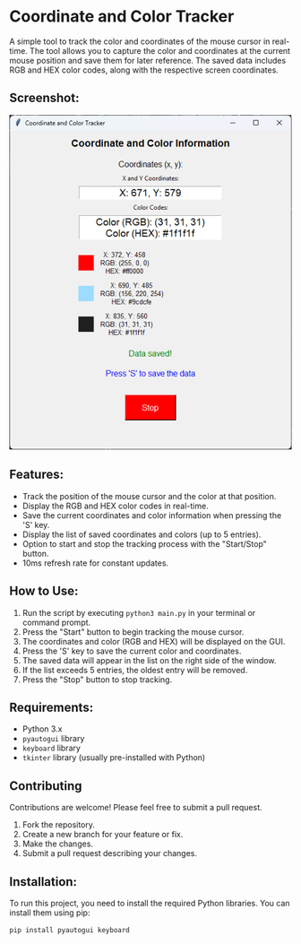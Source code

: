 # Coordinate and Color Tracker

A simple tool to track the color and coordinates of the mouse cursor in real-time. The tool allows you to capture the color and coordinates at the current mouse position and save them for later reference. The saved data includes RGB and HEX color codes, along with the respective screen coordinates.

## Screenshot:
![Screenshot of the application](screenshot.png)


## Features:
- Track the position of the mouse cursor and the color at that position.
- Display the RGB and HEX color codes in real-time.
- Save the current coordinates and color information when pressing the 'S' key.
- Display the list of saved coordinates and colors (up to 5 entries).
- Option to start and stop the tracking process with the "Start/Stop" button.
- 10ms refresh rate for constant updates.

## How to Use:
1. Run the script by executing `python3 main.py` in your terminal or command prompt.
2. Press the "Start" button to begin tracking the mouse cursor.
3. The coordinates and color (RGB and HEX) will be displayed on the GUI.
4. Press the 'S' key to save the current color and coordinates.
5. The saved data will appear in the list on the right side of the window.
6. If the list exceeds 5 entries, the oldest entry will be removed.
7. Press the "Stop" button to stop tracking.

## Requirements:
- Python 3.x
- `pyautogui` library
- `keyboard` library
- `tkinter` library (usually pre-installed with Python)
  
## Contributing

Contributions are welcome! Please feel free to submit a pull request. 

1. Fork the repository.
2. Create a new branch for your feature or fix.
3. Make the changes.
4. Submit a pull request describing your changes.


## Installation:
To run this project, you need to install the required Python libraries. You can install them using pip:

```bash
pip install pyautogui keyboard


